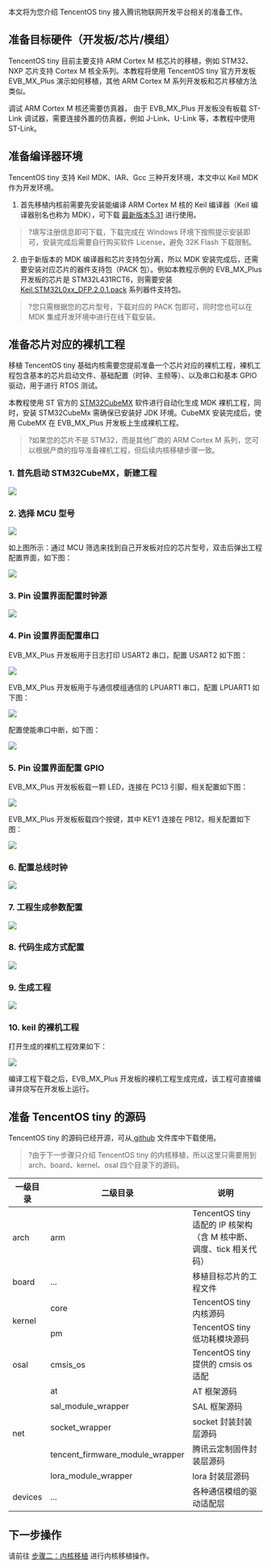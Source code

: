 
本文将为您介绍 TencentOS tiny 接入腾讯物联网开发平台相关的准备工作。 
 ##   准备目标硬件（开发板/芯片/模组）

TencentOS tiny 目前主要支持 ARM Cortex M 核芯片的移植，例如 STM32、NXP 芯片支持 Cortex M 核全系列。本教程将使用 TencentOS tiny 官方开发板 EVB_MX_Plus 演示如何移植，其他 ARM Cortex M 系列开发板和芯片移植方法类似。

调试 ARM Cortex M 核还需要仿真器， 由于 EVB_MX_Plus 开发板没有板载 ST-Link 调试器，需要连接外置的仿真器，例如 J-Link、U-Link 等，本教程中使用 ST-Link。


##   准备编译器环境

TencentOS tiny 支持 Keil MDK、IAR、Gcc 三种开发环境，本文中以 Keil MDK 作为开发环境。
1. 首先移植内核前需要先安装能编译 ARM Cortex M 核的 Keil 编译器（Keil 编译器别名也称为 MDK），可下载 [最新版本5.31](https://www.keil.com/demo/eval/arm.htm) 进行使用。
>?填写注册信息即可下载，下载完成在 Windows 环境下按照提示安装即可，安装完成后需要自行购买软件 License，避免 32K Flash 下载限制。
>
2. 由于新版本的 MDK 编译器和芯片支持包分离，所以 MDK 安装完成后，还需要安装对应芯片的器件支持包（PACK 包）。例如本教程示例的 EVB_MX_Plus 开发板的芯片是 STM32L431RCT6，则需要安装 [Keil.STM32L0xx_DFP.2.0.1.pack](https://www.keil.com/dd2/Pack/#/eula-container) 系列器件支持包。
>?您只需根据您的芯片型号，下载对应的 PACK 包即可，同时您也可以在 MDK 集成开发环境中进行在线下载安装。


##  准备芯片对应的裸机工程

移植 TencentOS tiny 基础内核需要您提前准备一个芯片对应的裸机工程，裸机工程包含基本的芯片启动文件、基础配置（时钟、主频等）、以及串口和基本 GPIO 驱动，用于进行 RTOS 测试。

本教程使用 ST 官方的 [STM32CubeMX](https://www.st.com/content/st_com/zh/products/development-tools/software-development-tools/stm32-software-development-tools/stm32-configurators-and-code-generators/stm32cubemx.html) 软件进行自动化生成 MDK 裸机工程，同时，安装 STM32CubeMx 需确保已安装好 JDK 环境。CubeMX 安装完成后，使用 CubeMX 在 EVB_MX_Plus 开发板上生成裸机工程。
>?如果您的芯片不是 STM32，而是其他厂商的 ARM Cortex M 系列，您可以根据产商的指导准备裸机工程，但后续内核移植步骤一致。

###  1. 首先启动 STM32CubeMX，新建工程

![](https://main.qcloudimg.com/raw/57ccf4d9c61a7c7a8e9373836de7e076.png)

### 2. 选择 MCU 型号

![](https://main.qcloudimg.com/raw/05631464719c1149cd11d351a1042963.png)
     
如上图所示：通过 MCU 筛选来找到自己开发板对应的芯片型号，双击后弹出工程配置界面，如下图：
     
![](https://main.qcloudimg.com/raw/e0ad1cc08bb2dd8d82d69bd836620e99.png)

### 3. Pin 设置界面配置时钟源     

![](https://main.qcloudimg.com/raw/6b0b7cbf4c2ace45dcbe4d67e177eb51.png)

### 4. Pin 设置界面配置串口

EVB_MX_Plus 开发板用于日志打印 USART2 串口，配置 USART2 如下图：

![](https://main.qcloudimg.com/raw/048ca146332a163eb07c1a679791980c.png)

EVB_MX_Plus 开发板用于与通信模组通信的 LPUART1 串口，配置 LPUART1 如下图：

![](https://main.qcloudimg.com/raw/ef8ab610d9dabd3de22a2028d80936fa.png)

配置使能串口中断，如下图：

![](https://main.qcloudimg.com/raw/df71d5efb0b077733464c63dd9a3993f.png)

### 5. Pin 设置界面配置 GPIO

EVB_MX_Plus 开发板板载一颗 LED，连接在 PC13 引脚，相关配置如下图：

![](https://main.qcloudimg.com/raw/304e452cf97aca619e99bd27ee9c9089.png)

EVB_MX_Plus 开发板板载四个按键，其中 KEY1 连接在 PB12，相关配置如下图：

![](https://main.qcloudimg.com/raw/40cc206d1d20f487ee7c855475930165.png)
     

### 6. 配置总线时钟

![](https://main.qcloudimg.com/raw/6bfec9b3f426c2bee062be13187d65c9.png)
     
### 7. 工程生成参数配置

![](https://main.qcloudimg.com/raw/0ada3908c0d0359d9b1a6eaefb1927ab.png)
     

### 8. 代码生成方式配置

![](https://main.qcloudimg.com/raw/3c1e152aeb0f68910f8a12cfcb3b68fb.png)
     

### 9. 生成工程

![](https://main.qcloudimg.com/raw/a4bf1b6f838aedd6d0e98f5ea20b09db.png)

### 10.  keil 的裸机工程

打开生成的裸机工程效果如下：

![](https://main.qcloudimg.com/raw/77bddafe88d32f90e3eebe93d1c4c15f.png)
     
编译工程下载之后，EVB_MX_Plus 开发板的裸机工程生成完成，该工程可直接编译并烧写在开发板上运行。
     

##   准备 TencentOS tiny 的源码

TencentOS tiny 的源码已经开源，可从[ github](https://github.com/Tencent/TencentOS-tiny) 文件库中下载使用。
>?由于下一步骤只介绍 TencentOS tiny 的内核移植，所以这里只需要用到 arch、board、kernel、osal 四个目录下的源码。
>
<table>
<thead>
<tr>
<th>一级目录</th>
<th>二级目录</th>
<th>说明</th>
</tr>
</thead>
<tbody><tr>
<td>arch</td>
<td>arm</td>
<td>TencentOS tiny 适配的 IP 核架构（含 M 核中断、调度、tick 相关代码）</td>
</tr>
<tr>
<td>board</td>
<td>...</td>
<td>移植目标芯片的工程文件</td>
</tr>
<tr>
<td rowspan=2>kernel</td>
<td>core</td>
<td>TencentOS tiny 内核源码</td>
</tr>
<tr>
<td>pm</td>
<td>TencentOS tiny 低功耗模块源码</td>
</tr>
<tr>
<td>osal</td>
<td>cmsis_os</td>
<td>TencentOS tiny 提供的 cmsis os 适配</td>
</tr>
<tr>
<td rowspan=5>net</td>
<td>at</td>
<td>AT 框架源码</td>
</tr>
<tr>
<td>sal_module_wrapper</td>
<td>SAL 框架源码</td>
</tr>
<tr>
<td>socket_wrapper</td>
<td>socket 封装封装层源码</td>
</tr>
<tr>
<td>tencent_firmware_module_wrapper</td>
<td>腾讯云定制固件封装层源码</td>
</tr>
<tr>
<td>lora_module_wrapper</td>
<td>lora 封装层源码</td>
</tr>
<tr>
<td>devices</td>
<td>...</td>
<td>各种通信模组的驱动适配层</td>
</tr>
</tbody></table>

## 下一步操作
请前往 [步骤二：内核移植](https://cloud.tencent.com/document/product/1081/47956) 进行内核移植操作。
